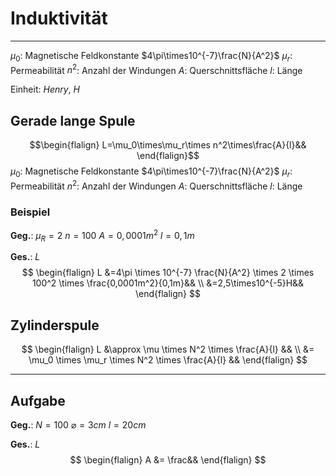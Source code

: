 # Induktivität
___
$\mu_0$: Magnetische Feldkonstante $4\pi\times10^{-7}\frac{N}{A^2}$
$\mu_r$: Permeabilität
$n^2$: Anzahl der Windungen
$A$: Querschnittsfläche
$l$: Länge

Einheit: $Henry$, $H$
## Gerade lange Spule
$$\begin{flalign}
L=\mu_0\times\mu_r\times n^2\times\frac{A}{l}&&
\end{flalign}$$
$\mu_0$: Magnetische Feldkonstante $4\pi\times10^{-7}\frac{N}{A^2}$
$\mu_r$: Permeabilität
$n^2$: Anzahl der Windungen
$A$: Querschnittsfläche
$l$: Länge
### Beispiel
**Geg.**:
$\mu_R=2$
$n=100$
$A=0,0001m^2$
$l=0,1m$

**Ges.**: $L$
$$
\begin{flalign}
L &=4\pi \times 10^{-7} \frac{N}{A^2} \times 2 \times 100^2 \times \frac{0,0001m^2}{0,1m}&& \\
 &=2,5\times10^{-5}H&&
\end{flalign}
$$
## Zylinderspule
$$
\begin{flalign}
L &\approx \mu \times N^2 \times \frac{A}{l} && \\
&= \mu_0 \times \mu_r \times N^2 \times \frac{A}{l} &&
\end{flalign}
$$
___
## Aufgabe
**Geg.**:
$N=100$
$\varnothing = 3cm$
$l=20cm$

**Ges.**: $L$
$$
\begin{flalign}
A &= \frac&&
\end{flalign}
$$